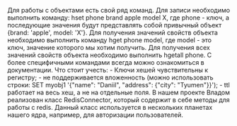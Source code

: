 Для работы с объектами есть свой ряд команд. Для записи необходимо выполнить команду: hset phone brand apple model X, где phone - ключ, а последующие значения будут представлять собой привычный объект {brand: 'apple', model: 'X'}.
Для получения значений свойств объекта необходимо выполнить команду hget phone model, где model - это ключ, значение которого мы хотим получить. Для получения всех значений свойств объекта необходимо выполнить hgetall phone.
С более специфичными командами всегда можно ознакомиться в документации.
Что стоит учесть: - Ключи хешей чувствительны к регистру; - не поддерживается вложенность (можно использовать строки: SET myobj1 '{"name": "Daniil", "address": {"city": "Tyumen"}}'); - ttl работает на весь хеш, а не на отдельные поля.
В нашем проекте Владом реализован класс RedisConnector, который содержит в себе методы для работы с redis. Данный класс используется в нескольких планетах нашего ядра, например, для авторизации пользователей.
